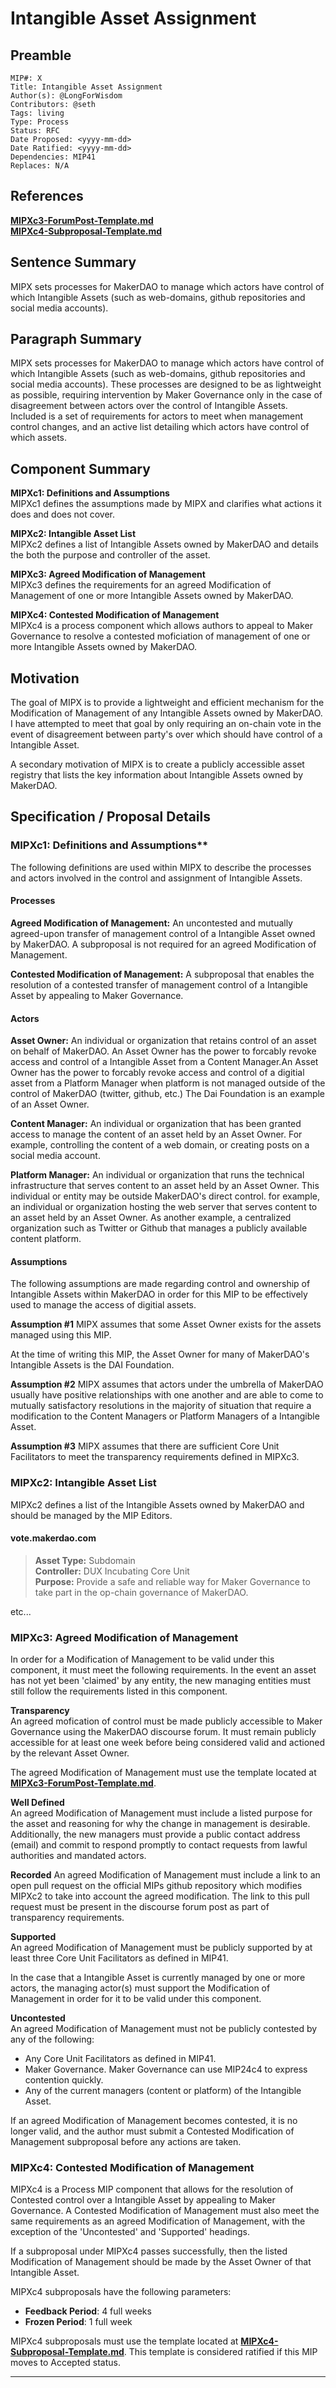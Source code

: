 # Intangible Asset Assignment

## Preamble
```
MIP#: X
Title: Intangible Asset Assignment
Author(s): @LongForWisdom
Contributors: @seth
Tags: living
Type: Process
Status: RFC
Date Proposed: <yyyy-mm-dd>
Date Ratified: <yyyy-mm-dd>
Dependencies: MIP41
Replaces: N/A
```
## References
**[MIPXc3-ForumPost-Template.md](MIPXc3-ForumPost-Template.md)**  
**[MIPXc4-Subproposal-Template.md](MIPXc4-Subproposal-Template.md)**  

## Sentence Summary

MIPX sets processes for MakerDAO to manage which actors have control of which Intangible Assets (such as web-domains, github repositories and social media accounts).

## Paragraph Summary

MIPX sets processes for MakerDAO to manage which actors have control of which Intangible Assets (such as web-domains, github repositories and social media accounts). These processes are designed to be as lightweight as possible, requiring intervention by Maker Governance only in the case of disagreement between actors over the control of Intangible Assets. Included is a set of requirements for actors to meet when management control changes, and an active list detailing which actors have control of which assets.

## Component Summary

**MIPXc1: Definitions and Assumptions**  
MIPXc1 defines the assumptions made by MIPX and clarifies what actions it does and does not cover.

**MIPXc2: Intangible Asset List**  
MIPXc2 defines a list of Intangible Assets owned by MakerDAO and details the both the purpose and controller of the asset.

**MIPXc3: Agreed Modification of Management**  
MIPXc3 defines the requirements for an agreed Modification of Management of one or more Intangible Assets owned by MakerDAO.

**MIPXc4: Contested Modification of Management**  
MIPXc4 is a process component which allows authors to appeal to Maker Governance to resolve a contested moficiation of management of one or more Intangible Assets owned by MakerDAO.

## Motivation

The goal of MIPX is to provide a lightweight and efficient mechanism for the Modification of Management of any Intangible Assets owned by MakerDAO. I have attempted to meet that goal by only requiring an on-chain vote in the event of disagreement between party's over which should have control of a Intangible Asset.

A secondary motivation of MIPX is to create a publicly accessible asset registry that lists the key information about Intangible Assets owned by MakerDAO.

## Specification / Proposal Details

### MIPXc1: Definitions and Assumptions**  

The following definitions are used within MIPX to describe the processes and actors involved in the control and assignment of Intangible Assets.

#### Processes
**Agreed Modification of Management:** An uncontested and mutually agreed-upon transfer of management control of a Intangible Asset owned by MakerDAO. A subproposal is not required for an agreed Modification of Management.

**Contested Modification of Management:** A subproposal that enables the resolution of a contested transfer of management control of a Intangible Asset by appealing to Maker Governance.

#### Actors
**Asset Owner:** An individual or organization that retains control of an asset on behalf of MakerDAO. An Asset Owner has the power to forcably revoke access and control of a Intangible Asset from a Content Manager.An Asset Owner has the power to forcably revoke access and control of a digitial asset from a Platform Manager when platform is not managed outside of the control of MakerDAO (twitter, github, etc.) The Dai Foundation is an example of an Asset Owner.

**Content Manager:** An individual or organization that has been granted access to manage the content of an asset held by an Asset Owner. For example, controlling the content of a web domain, or creating posts on a social media account.

**Platform Manager:** An individual or organization that runs the technical infrastructure that serves content to an asset held by an Asset Owner. This individual or entity may be outside MakerDAO's direct control. for example, an individual or organization hosting the web server that serves content to an asset held by an Asset Owner. As another example, a centralized organization such as Twitter or Github that manages a publicly available content platform.

#### Assumptions
The following assumptions are made regarding control and ownership of Intangible Assets within MakerDAO in order for this MIP to be effectively used to manage the access of digitial assets.

**Assumption #1**
MIPX assumes that some Asset Owner exists for the assets managed using this MIP. 

At the time of writing this MIP, the Asset Owner for many of MakerDAO's Intangible Assets is the DAI Foundation.

**Assumption #2**
MIPX assumes that actors under the umbrella of MakerDAO usually have positive relationships with one another and are able to come to mutually satisfactory resolutions in the majority of situation that require a modification to the Content Managers or Platform Managers of a Intangible Asset.

**Assumption #3**
MIPX assumes that there are sufficient Core Unit Facilitators to meet the transparency requirements defined in MIPXc3.

### MIPXc2: Intangible Asset List

MIPXc2 defines a list of the Intangible Assets owned by MakerDAO and should be managed by the MIP Editors. 

#### vote.makerdao.com
> **Asset Type:** Subdomain  
> **Controller:** DUX Incubating Core Unit  
> **Purpose:** Provide a safe and reliable way for Maker Governance to take part in the op-chain governance of MakerDAO.  

etc...

### MIPXc3: Agreed Modification of Management

In order for a Modification of Management to be valid under this component, it must meet the following requirements. In the event an asset has not yet been 'claimed' by any entity, the new managing entities must still follow the requirements listed in this component.

**Transparency**  
An agreed mofication of control must be made publicly accessible to Maker Governance using the MakerDAO discourse forum. It must remain publicly accessible for at least one week before being considered valid and actioned by the relevant Asset Owner.

The agreed Modification of Management must use the template located at **[MIPXc3-ForumPost-Template.md](MIPXc3-ForumPost-Template.md)**.

**Well Defined**  
An agreed Modification of Management must include a listed purpose for the asset and reasoning for why the change in management is desirable. Additionally, the new managers must provide a public contact address (email) and commit to respond promptly to contact requests from lawful authorities and mandated actors.

**Recorded**
An agreed Modification of Management must include a link to an open pull request on the official MIPs github repository which modifies MIPXc2 to take into account the agreed modification. The link to this pull request must be present in the discourse forum post as part of transparency requirements. 

**Supported**  
An agreed Modification of Management must be publicly supported by at least three Core Unit Facilitators as defined in MIP41. 

In the case that a Intangible Asset is currently managed by one or more actors, the managing actor(s) must support the Modification of Management in order for it to be valid under this component.

**Uncontested**  
An agreed Modification of Management must not be publicly contested by any of the following:
* Any Core Unit Facilitators as defined in MIP41.
* Maker Governance. Maker Governance can use MIP24c4 to express contention quickly.
* Any of the current managers (content or platform) of the Intangible Asset.

If an agreed Modification of Management becomes contested, it is no longer valid, and the author must submit a Contested Modification of Management subproposal before any actions are taken.

### MIPXc4: Contested Modification of Management

MIPXc4 is a Process MIP component that allows for the resolution of Contested control over a Intangible Asset by appealing to Maker Governance. A Contested Modification of Management must also meet the same requirements as an agreed Modification of Management, with the exception of the 'Uncontested' and 'Supported' headings.

If a subproposal under MIPXc4 passes successfully, then the listed Modification of Management should be made by the Asset Owner of that Intangible Asset.

MIPXc4 subproposals have the following parameters:
- **Feedback Period**: 4 full weeks
- **Frozen Period**: 1 full week

MIPXc4 subproposals must use the template located at **[MIPXc4-Subproposal-Template.md](MIPXc4-Subproposal-Template.md)**. This template is considered ratified if this MIP moves to Accepted status.

---



